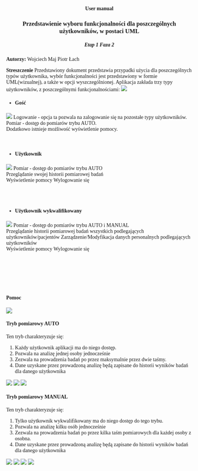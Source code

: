 
<center style="font-family: Calibri" >

#### User manual
### Przedstawienie wyboru funkcjonalności dla poszczególnych użytkowników, w postaci UML
##### Etap 1 Faza 2
</center>

<span style="font-family:Calibri; ">

<b>Autorzy:</b>
Wojciech Maj
Piotr Łach

<b> Streszczenie</b>
Przedstawiony dokument przedstawia przypadki użycia dla poszczególnych typów użytkownika, wybór funkcjonalności jest przedstawiony w formie UML(wizualnej), a także w opcji wyszczególnionej.
Aplikacja zakłada trzy typy użytkowników, z poszczególnymi funkcjonalnościami:
</span>
<img  src="users_type.png">



* #### <span style="font-family:Calibri; ">Gość </span>

<img  src="gosc.png">

<span style="font-family:Calibri; ">
Logowanie - opcja ta pozwala na zalogowanie się na pozostałe typy użytkowników.<br/>
Pomiar - dostęp do pomiarów trybu AUTO.<br/>
Dodatkowo istnieje możliwość wyświetlenie pomocy.
<br/>
<br/>
<br/>
</span>


* #### <span style="font-family:Calibri; ">Użytkownik</span>

<img  src="podw.png">
<span style="font-family:Calibri; ">
Pomiar - dostęp do pomiarów trybu AUTO<br/>
Przeglądanie swojej historii pomiarowej badań<br/>
Wyświetlenie pomocy
Wylogowanie się <br/>

<br/>
<br/>
<br/>
</span>



* #### <span style="font-family:Calibri; ">Użytkownik wykwalifikowany</span>


<img  src="user_boos.png">
<span style="font-family:Calibri; ">
Pomiar - dostęp do pomiarów trybu AUTO i MANUAL<br/>
Przeglądanie historii pomiarowej badań wszystkich podlegających użytkowników/pacjentów
Zarządzenie/Modyfikacja danych personalnych podlegających użytkowników<br/>
Wyświetlenie pomocy
Wylogowanie się <br/>
<br/>
<br/>
<br/>
<br/>
<br/>
<br/>
</span>
<div style="page-break-after: always;"></div>

#### <span style="font-family:Calibri; ">Pomoc</span>
<img src="pomoc.png">

<div style="page-break-after: always;"></div>

#### <span style="font-family:Calibri; ">Tryb pomiarowy AUTO</span>

<span style="font-family:Calibri; ">Ten tryb charakteryzuje się:
1. Każdy użytkownik aplikacji ma do niego dostęp.
2. Pozwala na analizę jednej osoby jednocześnie
3. Zezwala na prowadzenia badań po przez maksymalnie przez dwie taśmy.
4. Dane uzyskane przez prowadzoną analizę będą zapisane do historii wyników badań dla danego użytkownika</span>

<img src="auto_1.png">
<img src="auto_2.png">
<img src="auto_3.png">

<div style="page-break-after: always;"></div>

#### <span style="font-family:Calibri; ">Tryb pomiarowy MANUAL</span>

<span style="font-family:Calibri; ">Ten tryb charakteryzuje się:
1. Tylko użytkownik wykwalifikowany ma do niego dostęp do tego trybu.
2. Pozwala na analizę kilku osób jednocześnie
3. Zezwala na prowadzenia badań po przez kilka taśm pomiarowych dla każdej osoby z osobna.
4. Dane uzyskane przez prowadzoną analizę będą zapisane do historii wyników badań dla danego użytkownika</span>


<img src="manual_1.png">
<img src="manual_2.png">
<img src="manual_3.png">
<img src="manual_4.png">
